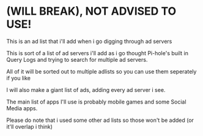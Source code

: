 # (WILL BREAK), NOT ADVISED TO USE!

This is an ad list that i'll add when i go digging through ad servers

This is sort of a list of ad servers i'll add as i go thought Pi-hole's built in Query Logs and trying to search for multiple ad servers.

All of it will be sorted out to multiple adlists so you can use them seperately if you like

I will also make a giant list of ads, adding every ad server i see.

The main list of apps I'll use is probably mobile games and some Social Media apps.

Please do note that i used some other ad lists so those won't be added (or it'll overlap i think)
